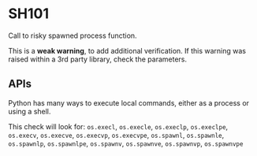 # SH101

Call to risky spawned process function.

This is a **weak warning**, to add additional verification. If this warning was raised within a 3rd party library, check the parameters.

## APIs

Python has many ways to execute local commands, either as a process or using a shell.

This check will look for:
`os.execl`, `os.execle`, `os.execlp`, `os.execlpe`, `os.execv`, `os.execve`, `os.execvp`, `os.execvpe`,
        `os.spawnl`, `os.spawnle`, `os.spawnlp`, `os.spawnlpe`, `os.spawnv`, `os.spawnve`, `os.spawnvp`, `os.spawnvpe`
